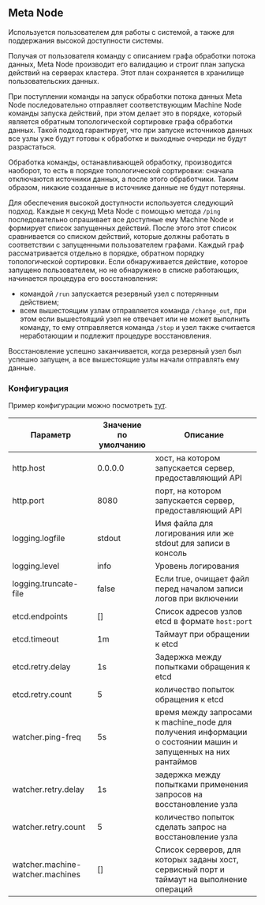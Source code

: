 ## Meta Node

Используется пользователем для работы с системой, а также для поддержания высокой доступности системы.

Получая от пользователя команду с описанием графа обработки потока данных, Meta Node производит его валидацию и строит план запуска действий на серверах кластера. Этот план сохраняется в хранилище пользовательских данных.

При поступлении команды на запуск обработки потока данных Meta Node последовательно отправляет соответствующим Machine Node команды запуска действий, при этом делает это в порядке, который является обратным топологической сортировке графа обработки данных. Такой подход гарантирует, что при запуске источников данных все узлы уже будут готовы к обработке и выходные очереди не будут разрастаться.

Обработка команды, останавливающей обработку, производится наоборот, то есть в порядке топологической сортировки: сначала отключаются источники данных, а после этого обработчики. Таким образом, никакие созданные в источнике данные не будут потеряны.

Для обеспечения высокой доступности используется следующий подход. Каждые `M` секунд Meta Node с помощью метода `/ping` последовательно опрашивает все доступные ему Machine Node и формирует список запущенных действий. После этого этот список сравнивается со списком действий, которые должны работать в соответствии с запущенными пользователем графами. Каждый граф рассматривается отдельно в порядке, обратном порядку топологической сортировки. Если обнаруживается действие, которое запущено пользователем, но не обнаружено в списке работающих, начинается процедура его восстановления:
* командой `/run` запускается резервный узел с потерянным действием;
* всем вышестоящим узлам отправляется команда `/change_out`, при этом если вышестоящий узел не отвечает или не может выполнить команду, то ему отправляется команда `/stop` и узел также считается неработающим и подлежит процедуре восстановления.

Восстановление успешно заканчивается, когда резервный узел был успешно запущен, а все вышестоящие узлы начали отправлять ему данные.


### Конфигурация

Пример конфигурации можно посмотреть [тут](../../../examples/cluster/config/meta_node_config.yaml).

| Параметр      | Значение по умолчанию | Описание |
| ------------- | ------------- | ----- |
| http.host     | 0.0.0.0 | хост, на котором запускается сервер, предоставляющий API |
| http.port     | 8080      | порт, на котором запускается сервер, предоставляющий API |
| logging.logfile | stdout      | Имя файла для логирования или же stdout для записи в консоль |
| logging.level | info      | Уровень логирования |
| logging.truncate-file | false      | Если true, очищает файл перед началом записи логов при включении |
| etcd.endpoints | []      | Список адресов узлов etcd в формате `host:port` |
| etcd.timeout | 1m      | Таймаут при обращении к etcd |
| etcd.retry.delay | 1s      | Задержка между попытками обращения к etcd |
| etcd.retry.count | 5      | количество попыток обращения к etcd |
| watcher.ping-freq | 5s      | время между запросами к machine_node для получения информации о состоянии машин и запущенных на них рантаймов |
| watcher.retry.delay | 1s      | задержка между попытками применения запросов на восстановление узла |
| watcher.retry.count | 5      | количество попыток сделать запрос на восстановление узла |
| watcher.machine-watcher.machines | []      | Список серверов, для которых заданы хост, сервисный порт и таймаут на выполнение операций |
